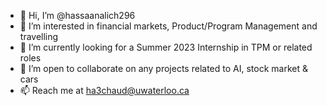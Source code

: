 - 👋 Hi, I’m @hassaanalich296
- 👀 I’m interested in financial markets, Product/Program Management and travelling
- 🌱 I’m currently looking for a Summer 2023 Internship in TPM or related roles
- 💞️ I’m open to collaborate on any projects related to AI, stock market & cars
- 📫 Reach me at ha3chaud@uwaterloo.ca

<!---
hassaanalich296/hassaanalich296 is a ✨ special ✨ repository because its `README.md` (this file) appears on your GitHub profile.
You can click the Preview link to take a look at your changes.
--->
